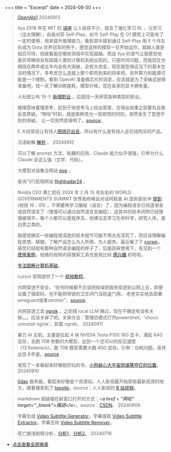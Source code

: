 +++
title = "Excerpt"
date = 2024-08-30
+++

> [OpenAIo1](/resource/openaio1)    20240913

> Ilya 2018 年在 MIT 的 [讲座](https://www.bilibili.com/video/BV1wb4y1M7iY/?spm_id_from=333.880.my_history.page.click) 让人收获不少，提及了强化学习 RL ，元学习（没太理解），自我对弈 Self-Play，如今 Self-Play 在 O1 模型上可能有了一定的使用，用来提升推理能力。看到其中提到通过 Self-Play 用 5 个月左右成为 Dota 世界冠军的例子，感觉这样的模型一旦开始运作，超越人类是指日可待，但就看能在哪些领域中实现超越。而且 Ilya 的语气让我感觉他是非常确信会有超越人类的计算机系统出现的，只是时间问题，而我现在也相信在两年或五年内会有大突破，会有大改变，现在就在保证当下的基本生活的情况下，多考虑怎么连接上那个即将到来的将来吧。另外算力和能源可能是一个限制，看到 OpenAI 准备搞芯片的消息，应该就是为了突破这层做准备吧，找一天了解训练能耗，模型价格，现在各家的显卡拥有量。

> 人社部公布 19 个 [新增职业](https://www.mohrss.gov.cn/xxgk2020/fdzdgknr/rcrs_4225/jnrc/202407/t20240731_523268.html) ，后面找一天研究各种类型的职业。

> 推理意味着慢思考，区别于快思考马上给出答案，在得出结果之前要先自我反思质疑。“啊哈”时刻，就是那种灵光一现顿悟的时刻，突然发生了意想不到的突破， 让一切突然变得明了。[source](https://www.weibo.com/1727858283/OwLx85ULG?pagetype=groupfeed)。   

> E 大经常说让有钱人[把钱花出去](https://www.weibo.com/7519797263/OwLhhz1C9?pagetype=groupfeed)，所以有什么是有钱人会花钱购买的产品。

> 汉语新解 [解析](https://mp.weixin.qq.com/s/whuutkmQzUBX50NjpB-I7A) 。 20240912
> 
> 可以了解 prompt 方法、有趣的应用、Claude 能力似乎很强，引申为什么 Claude 会这么强（文学、代码）。

> 大模型对话集合网站 [poe](https://poe.com/) 。

> 查询飞行航班网站 [flightradar24](https://www.flightradar24.com/) 。

> Nvidia CEO 黄仁勋在 2024 年 2 月 13 号左右的 WORLD GOVERNMENTS SUMMIT 世界政府峰会对话阿联酋 AI 国务部长中 [提到](https://www.bilibili.com/video/BV11C411479q/?spm_id_from=333.999.0.0&vd_source=19aca668850b8d744b996e0c9f666e09) (视频 19：05) ，不需要再学习编程（语言）了，因为编程语言已经逐渐变成自然语言了（慢慢可以通过自然语言去编程），这其中的技术间隙已经慢慢被填平，每个人都可以是程序员。他建议去学习生命科学，研究人体，蛋白质之类的。
>
> 我感觉确实一些编程很深度的技术细节可能不用太去深究了，而应该理解编程思想、精髓，了解产品怎么为人所用，为人服务。最近看了下 [cursor](https://cursorcasts.com/?continueFlag=fa0c37cc2574c69b4697fff79553113b)，感觉已经挺有那种自然语言编程的样子了，后面回来使用下，有见到一个 [使用案例](https://www.bilibili.com/video/BV1sxH9e3EfF/?spm_id_from=333.1365.top_right_bar_window_history.content.click&vd_source=174b189b0a6353093f9f16b62575a061)，他做的视频内容搜索工具也是我比较 [感兴趣](https://www.bilibili.com/video/BV1b1421874S/?spm_id_from=333.788.top_right_bar_window_history.content.click) 的哈哈。

> [专注图解计算机基础](xiaolincoding.com)。

> cursor 官网提供了一个 [视频教程](https://cursorcasts.com/?continueFlag=fa0c37cc2574c69b4697fff79553113b)。

> 内网穿透不安全，“任何时候都不应该把局域网服务穿透到公网上去，即便设置了强密码，也不能把带锁的卫生间门当防盗门用。
老老实实地去部署wireguard或者zerotier”。[source](https://t.bilibili.com/827095407374893097?spm_id_from=333.999.0.0)。
>
> 内网穿透工具 [ngrok](https://ngrok.com/) ，之前搞 local LLM 搞过，现在不确定有没有关掉。。。应该关掉了吧。关掉方法：管理员模式打开powershell，'choco uninstall ngrok'，卸载 ngrok。   20240911

> 暴力 AI 主机。主要是拉起 4 块 NVIDIA Tesla P100 16G 显卡，凑起 64G 显存，去跑 70B 参数的大模型，达到一个还可以的反应速度（13.1tokens/s）。跑 70B 模型需要大概 40G 显存。引申：功耗问题。英伟达显卡年鉴。[source](https://www.bilibili.com/video/BV1DH4y1c7gK/?spm_id_from=333.1007.tianma.4-3-13.click&vd_source=19aca668850b8d744b996e0c9f666e09)

> 发现了一本看起来好像挺好玩的书，[小狗疑心大宇宙阴谋篡夺它的位置](https://book.douban.com/subject/37021133/)。   20240910

<!-- ![alt text](image.png) -->

> [0day](https://einverne.github.io/post/2015/05/what-is-0day-and-what-is-pt.html) 服务器，看起来好像是个资源站，人人影视最开始获取最新资源的地方，顺着搜索到了 [topsite](https://en.wikipedia.org/wiki/Topsite)。source：人人影视的 [B 站视频](https://www.bilibili.com/video/BV1eKpxe5EBe/?spm_id_from=333.1365.list.card_archive.click&vd_source=174b189b0a6353093f9f16b62575a061)。

> markdown 超链接在新窗口打开的方式：<***a href = "网址" target="_blank">描述</a***>。source：<a href = "https://blog.csdn.net/jingbin_/article/details/53075086">CSDN</a>。  20240908

> 字幕生成 [Video Subtitle Generator](https://github.com/YaoFANGUK/video-subtitle-generator)。字幕提取 [Video Subtitle Extractor](https://github.com/YaoFANGUK/video-subtitle-extractor)。字幕去除 [Video Subtitle Remover](https://github.com/YaoFANGUK/video-subtitle-remover/tree/main)。

> 死亡搁浅剧情分析，[分析1](https://www.bilibili.com/video/BV19B4y1n7jE/?spm_id_from=333.999.0.0&vd_source=174b189b0a6353093f9f16b62575a061)，[分析2](https://www.bilibili.com/video/BV1tV4y1i7Zo/?spm_id_from=333.999.list.card_archive.click&vd_source=174b189b0a6353093f9f16b62575a061)。    20240716

- [点击查看全部摘录](/resource/resource-all/)